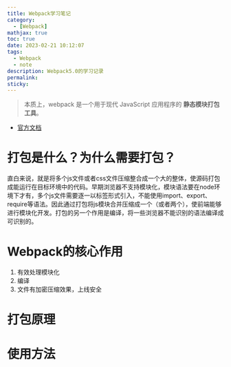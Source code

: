 ```yaml
---
title: Webpack学习笔记
category:
  - [Webpack]
mathjax: true
toc: true
date: 2023-02-21 10:12:07
tags: 
  - Webpack
  - note
description: Webpack5.0的学习记录
permalink:
sticky:
---
```


>本质上，webpack 是一个用于现代 JavaScript 应用程序的 <b>静态模块打包工具</b>。
- [官方文档](https://webpack.docschina.org/concepts/)

# 打包是什么？为什么需要打包？
直白来说，就是将多个js文件或者css文件压缩整合成一个大的整体，使源码打包成能运行在目标环境中的代码。早期浏览器不支持模块化，模块语法要在node环境下才有，多个js文件需要逐一以标签形式引入，不能使用import、export、require等语法。因此通过打包将js模块合并压缩成一个（或者两个），使前端能够进行模块化开发。打包的另一个作用是编译，将一些浏览器不能识别的语法编译成可识别的。

# Webpack的核心作用
1. 有效处理模块化
2. 编译
3. 文件有加密压缩效果，上线安全

# 打包原理

# 使用方法